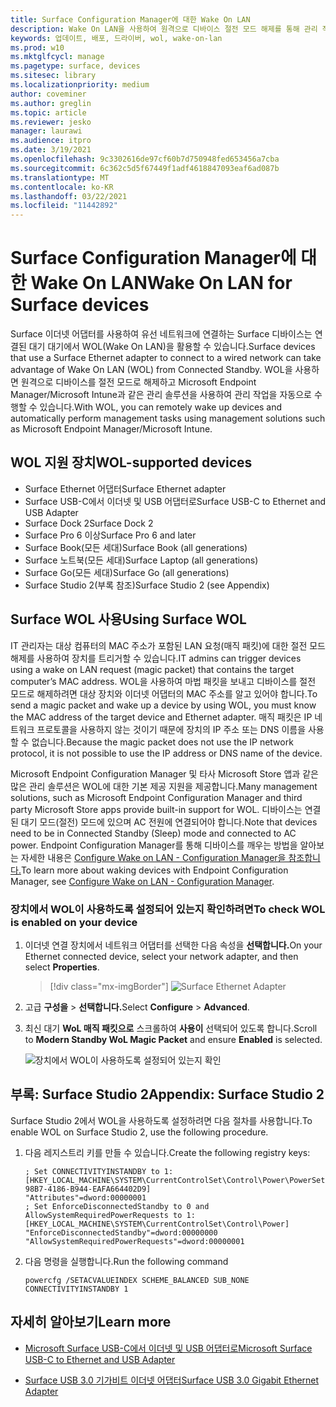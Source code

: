 ```yaml
---
title: Surface Configuration Manager에 대한 Wake On LAN
description: Wake On LAN을 사용하여 원격으로 디바이스 절전 모드 해제를 통해 관리 작업을 자동으로 수행하는 방법을 참조합니다.
keywords: 업데이트, 배포, 드라이버, wol, wake-on-lan
ms.prod: w10
ms.mktglfcycl: manage
ms.pagetype: surface, devices
ms.sitesec: library
ms.localizationpriority: medium
author: coveminer
ms.author: greglin
ms.topic: article
ms.reviewer: jesko
manager: laurawi
ms.audience: itpro
ms.date: 3/19/2021
ms.openlocfilehash: 9c3302616de97cf60b7d750948fed653456a7cba
ms.sourcegitcommit: 6c362c5d5f67449f1adf4618847093eaf6ad087b
ms.translationtype: MT
ms.contentlocale: ko-KR
ms.lasthandoff: 03/22/2021
ms.locfileid: "11442892"
---
```

# <a name="wake-on-lan-for-surface-devices"></a><span data-ttu-id="b4c45-104">Surface Configuration Manager에 대한 Wake On LAN</span><span class="sxs-lookup"><span data-stu-id="b4c45-104">Wake On LAN for Surface devices</span></span>

<span data-ttu-id="b4c45-105">Surface 이더넷 어댑터를 사용하여 유선 네트워크에 연결하는 Surface 디바이스는 연결된 대기 대기에서 WOL(Wake On LAN)을 활용할 수 있습니다.</span><span class="sxs-lookup"><span data-stu-id="b4c45-105">Surface devices that use a Surface Ethernet adapter to connect to a wired network can take advantage of Wake On LAN (WOL) from Connected Standby.</span></span> <span data-ttu-id="b4c45-106">WOL을 사용하면 원격으로 디바이스를 절전 모드로 해제하고 Microsoft Endpoint Manager/Microsoft Intune과 같은 관리 솔루션을 사용하여 관리 작업을 자동으로 수행할 수 있습니다.</span><span class="sxs-lookup"><span data-stu-id="b4c45-106">With WOL, you can remotely wake up devices and automatically perform management tasks using management solutions such as Microsoft Endpoint Manager/Microsoft Intune.</span></span>

## <a name="wol-supported-devices"></a><span data-ttu-id="b4c45-107">WOL 지원 장치</span><span class="sxs-lookup"><span data-stu-id="b4c45-107">WOL-supported devices</span></span>

- <span data-ttu-id="b4c45-108">Surface Ethernet 어댑터</span><span class="sxs-lookup"><span data-stu-id="b4c45-108">Surface Ethernet adapter</span></span>
- <span data-ttu-id="b4c45-109">Surface USB-C에서 이더넷 및 USB 어댑터로</span><span class="sxs-lookup"><span data-stu-id="b4c45-109">Surface USB-C to Ethernet and USB Adapter</span></span>
- <span data-ttu-id="b4c45-110">Surface Dock 2</span><span class="sxs-lookup"><span data-stu-id="b4c45-110">Surface Dock 2</span></span>
- <span data-ttu-id="b4c45-111">Surface Pro 6 이상</span><span class="sxs-lookup"><span data-stu-id="b4c45-111">Surface Pro 6 and later</span></span>
- <span data-ttu-id="b4c45-112">Surface Book(모든 세대)</span><span class="sxs-lookup"><span data-stu-id="b4c45-112">Surface Book (all generations)</span></span>
- <span data-ttu-id="b4c45-113">Surface 노트북(모든 세대)</span><span class="sxs-lookup"><span data-stu-id="b4c45-113">Surface Laptop (all generations)</span></span>
- <span data-ttu-id="b4c45-114">Surface Go(모든 세대)</span><span class="sxs-lookup"><span data-stu-id="b4c45-114">Surface Go (all generations)</span></span>
- <span data-ttu-id="b4c45-115">Surface Studio 2(부록 참조)</span><span class="sxs-lookup"><span data-stu-id="b4c45-115">Surface Studio 2 (see Appendix)</span></span>


## <a name="using-surface-wol"></a><span data-ttu-id="b4c45-116">Surface WOL 사용</span><span class="sxs-lookup"><span data-stu-id="b4c45-116">Using Surface WOL</span></span>

<span data-ttu-id="b4c45-117">IT 관리자는 대상 컴퓨터의 MAC 주소가 포함된 LAN 요청(매직 패킷)에 대한 절전 모드 해제를 사용하여 장치를 트리거할 수 있습니다.</span><span class="sxs-lookup"><span data-stu-id="b4c45-117">IT admins can trigger devices using a wake on LAN request (magic packet) that contains the target computer’s MAC address.</span></span> <span data-ttu-id="b4c45-118">WOL을 사용하여 마법 패킷을 보내고 디바이스를 절전 모드로 해제하려면 대상 장치와 이더넷 어댑터의 MAC 주소를 알고 있어야 합니다.</span><span class="sxs-lookup"><span data-stu-id="b4c45-118">To send a magic packet and wake up a device by using WOL, you must know the MAC address of the target device and Ethernet adapter.</span></span> <span data-ttu-id="b4c45-119">매직 패킷은 IP 네트워크 프로토콜을 사용하지 않는 것이기 때문에 장치의 IP 주소 또는 DNS 이름을 사용할 수 없습니다.</span><span class="sxs-lookup"><span data-stu-id="b4c45-119">Because the magic packet does not use the IP network protocol, it is not possible to use the IP address or DNS name of the device.</span></span>

<span data-ttu-id="b4c45-120">Microsoft Endpoint Configuration Manager 및 타사 Microsoft Store 앱과 같은 많은 관리 솔루션은 WOL에 대한 기본 제공 지원을 제공합니다.</span><span class="sxs-lookup"><span data-stu-id="b4c45-120">Many management solutions, such as Microsoft Endpoint Configuration Manager and third party Microsoft Store apps provide built-in support for WOL.</span></span> <span data-ttu-id="b4c45-121">디바이스는 연결된 대기 모드(절전) 모드에 있으며 AC 전원에 연결되어야 합니다.</span><span class="sxs-lookup"><span data-stu-id="b4c45-121">Note that devices need to be in Connected Standby (Sleep) mode and connected to AC power.</span></span> <span data-ttu-id="b4c45-122">Endpoint Configuration Manager를 통해 디바이스를 깨우는 방법을 알아보는 자세한 내용은 [Configure Wake on LAN - Configuration Manager을 참조합니다.](https://docs.microsoft.com/mem/configmgr/core/clients/deploy/configure-wake-on-lan)</span><span class="sxs-lookup"><span data-stu-id="b4c45-122">To learn more about waking devices with Endpoint Configuration Manager, see [Configure Wake on LAN - Configuration Manager](https://docs.microsoft.com/mem/configmgr/core/clients/deploy/configure-wake-on-lan).</span></span>


### <a name="to-check-wol-is-enabled-on-your-device"></a><span data-ttu-id="b4c45-123">장치에서 WOL이 사용하도록 설정되어 있는지 확인하려면</span><span class="sxs-lookup"><span data-stu-id="b4c45-123">To check WOL is enabled on your device</span></span>

1. <span data-ttu-id="b4c45-124">이더넷 연결 장치에서 네트워크 어댑터를 선택한 다음 속성을 **선택합니다.**</span><span class="sxs-lookup"><span data-stu-id="b4c45-124">On your Ethernet connected device, select your network adapter, and then select **Properties**.</span></span>

   > [!div class="mx-imgBorder"]
   > ![Surface Ethernet Adapter](images/surface-ethernet.png)

2. <span data-ttu-id="b4c45-126">고급 **구성을**  >  **선택합니다.**</span><span class="sxs-lookup"><span data-stu-id="b4c45-126">Select **Configure** > **Advanced**.</span></span>
3. <span data-ttu-id="b4c45-127">최신 대기 **WoL 매직 패킷으로** 스크롤하여 **사용이** 선택되어 있도록 합니다.</span><span class="sxs-lookup"><span data-stu-id="b4c45-127">Scroll to **Modern Standby WoL Magic Packet** and ensure **Enabled** is selected.</span></span>

     ![장치에서 WOL이 사용하도록 설정되어 있는지 확인](images/ethernet-wol-setting.png)

## <a name="appendix-surface-studio-2"></a><span data-ttu-id="b4c45-129">부록: Surface Studio 2</span><span class="sxs-lookup"><span data-stu-id="b4c45-129">Appendix: Surface Studio 2</span></span>

<span data-ttu-id="b4c45-130">Surface Studio 2에서 WOL을 사용하도록 설정하려면 다음 절차를 사용합니다.</span><span class="sxs-lookup"><span data-stu-id="b4c45-130">To enable WOL on Surface Studio 2, use the following procedure.</span></span>

1. <span data-ttu-id="b4c45-131">다음 레지스트리 키를 만들 수 있습니다.</span><span class="sxs-lookup"><span data-stu-id="b4c45-131">Create the following registry keys:</span></span>

   ```console
   ; Set CONNECTIVITYINSTANDBY to 1:
   [HKEY_LOCAL_MACHINE\SYSTEM\CurrentControlSet\Control\Power\PowerSettings\F15576E8-98B7-4186-B944-EAFA664402D9]
   "Attributes"=dword:00000001
   ; Set EnforceDisconnectedStandby to 0 and AllowSystemRequiredPowerRequests to 1:
   [HKEY_LOCAL_MACHINE\SYSTEM\CurrentControlSet\Control\Power]
   "EnforceDisconnectedStandby"=dword:00000000
   "AllowSystemRequiredPowerRequests"=dword:00000001
   ```

2. <span data-ttu-id="b4c45-132">다음 명령을 실행합니다.</span><span class="sxs-lookup"><span data-stu-id="b4c45-132">Run the following command</span></span>

    ```powercfg /SETACVALUEINDEX SCHEME_BALANCED SUB_NONE CONNECTIVITYINSTANDBY 1```


## <a name="learn-more"></a><span data-ttu-id="b4c45-133">자세히 알아보기</span><span class="sxs-lookup"><span data-stu-id="b4c45-133">Learn more</span></span>

- [<span data-ttu-id="b4c45-134">Microsoft Surface USB-C에서 이더넷 및 USB 어댑터로</span><span class="sxs-lookup"><span data-stu-id="b4c45-134">Microsoft Surface USB-C to Ethernet and USB Adapter</span></span>](https://www.microsoft.com/p/surface-usb-c-to-ethernet-and-usb-adapter/8wt81cglrblp?)

- [<span data-ttu-id="b4c45-135">Surface USB 3.0 기가비트 이더넷 어댑터</span><span class="sxs-lookup"><span data-stu-id="b4c45-135">Surface USB 3.0 Gigabit Ethernet Adapter</span></span>](https://www.microsoft.com/p/surface-usb-30-gigabit-ethernet-adapter/8xn9fqvzbvq0?)
